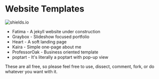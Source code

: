 # Website Templates

![shields.io](https://img.shields.io/cocoapods/l/AFNetworking.svg)


* Fatima - A jekyll website under construction
* Graybox - Slideshow focused portfolio
* Heart - A soft landing page
* Kaira	- Simple one-page about me
* ProfessorOak - Business oriented template
* poptart - It's literally a poptart with pop-up view

These are all free, so please feel free to use, dissect, comment, fork, or do whatever you want with it. 
